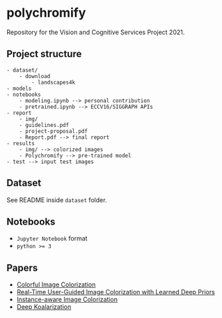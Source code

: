 # polychromify

Repository for the Vision and Cognitive Services Project 2021.

## Project structure

```
- dataset/
    - download
        - landscapes4k
- models
- notebooks
    - modeling.ipynb --> personal contribution
    - pretrained.ipynb --> ECCV16/SIGGRAPH APIs
- report
    - img/
    - guidelines.pdf
    - project-proposal.pdf
    - Report.pdf --> final report
- results
    - img/ --> colorized images
    - Polychromify --> pre-trained model
- test --> input test images
```

## Dataset

See README inside `dataset` folder.

## Notebooks

- `Jupyter Notebook` format
- `python >= 3`

## Papers

- [Colorful Image Colorization](https://arxiv.org/abs/1603.08511)
- [Real-Time User-Guided Image Colorization with Learned Deep Priors](https://arxiv.org/abs/1705.02999)
- [Instance-aware Image Colorization](https://arxiv.org/abs/2005.10825)
- [Deep Koalarization](https://arxiv.org/abs/1712.03400)
